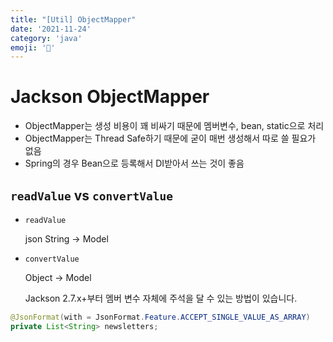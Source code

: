 ```yaml
---
title: "[Util] ObjectMapper"
date: '2021-11-24'
category: 'java'
emoji: '🎁'
---
```




# Jackson ObjectMapper

- ObjectMapper는 생성 비용이 꽤 비싸기 때문에 멤버변수, bean, static으로 처리
- ObjectMapper는 Thread Safe하기 때문에 굳이 매번 생성해서 따로 쓸 필요가 없음
- Spring의 경우 Bean으로 등록해서 DI받아서 쓰는 것이 좋음

## `readValue` vs `convertValue`

- `readValue`

  json String → Model

- `convertValue`

  Object → Model

  Jackson 2.7.x+부터 멤버 변수 자체에 주석을 달 수 있는 방법이 있습니다.

```java
@JsonFormat(with = JsonFormat.Feature.ACCEPT_SINGLE_VALUE_AS_ARRAY)
private List<String> newsletters;
```